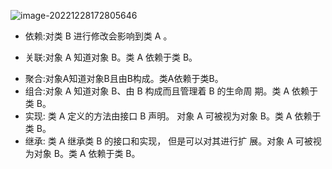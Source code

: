 ![image-20221228172805646](https://holon-image.oss-cn-beijing.aliyuncs.com/20221228172805lTYohf.png)

* 依赖:对类 B 进行修改会影响到类 A 。

* 关联:对象 A 知道对象 B。类 A 依赖于类 B。

- 聚合:对象A知道对象B且由B构成。类A依赖于类B。
- 组合:对象 A 知道对象 B、由 B 构成而且管理着 B 的生命周 期。类 A 依赖于类 B。
- 实现: 类 A 定义的方法由接口 B 声明。 对象 A 可被视为对象 B。类 A 依赖于类 B。
- 继承: 类 A 继承类 B 的接口和实现， 但是可以对其进行扩 展。对象 A 可被视为对象 B。类 A 依赖于类 B。